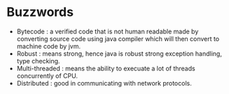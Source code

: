 # Buzzwords
- Bytecode : a verified code that is not human readable made by converting source code using java compiler which will then convert to machine code by jvm.
- Robust : means strong, hence java is robust strong exception handling, type checking.
- Multi-threaded : means the ability to execuate a lot of threads concurrently of CPU.
- Distributed : good in communicating with network protocols.